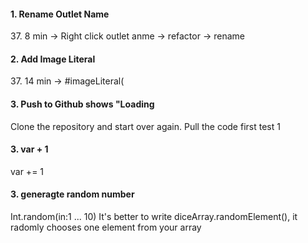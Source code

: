 <h4>1. Rename Outlet Name</h4>
37. 8 min -> Right click outlet anme -> refactor -> rename
<h4>2. Add Image Literal</h4> 
37. 14 min -> #imageLiteral(
<h4>3. Push to Github shows "Loading</h4>
Clone the repository and start over again. Pull the code first test 1
<h4>3. var + 1 </h4> var += 1
<h4>3. generagte random number </h4> Int.random(in:1 ... 10) It's better to write diceArray.randomElement(), it radomly chooses one element from your array
